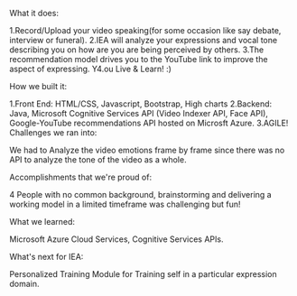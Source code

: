 What it does:

1.Record/Upload your video speaking(for some occasion like say debate, interview or funeral).
2.IEA will analyze your expressions and vocal tone describing you on how are you are being perceived by others.
3.The recommendation model drives you to the YouTube link to improve the aspect of expressing.
Y4.ou Live & Learn! :)

How we built it:

1.Front End: HTML/CSS, Javascript, Bootstrap, High charts
2.Backend: Java, Microsoft Cognitive Services API (Video Indexer API, Face API), Google-YouTube recommendations API hosted on Microsft Azure.
3.AGILE!
Challenges we ran into:

We had to Analyze the video emotions frame by frame since there was no API to analyze the tone of the video as a whole.

Accomplishments that we're proud of:

4 People with no common background, brainstorming and delivering a working model in a limited timeframe was challenging but fun!

What we learned:

Microsoft Azure Cloud Services, Cognitive Services APIs.

What's next for IEA:

Personalized Training Module for Training self in a particular expression domain.